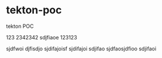 # tekton-poc
tekton POC


123
2342342
sdjfiaoe
123123

sjdfwoi
djfisdjo
sjdifajoisf
sjdifajoi
sdjifao
sjdfaosjdfioo
sdjifaoi
